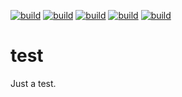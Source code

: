 [![build](https://img.shields.io/github/workflow/status/fuzziest01/test/ci?label=tests)](https://github.com/fuzziest01/test/actions?query=workflow%3Aci)
[![build](https://img.shields.io/github/license/fuzziest01/test)](LICENSE.md)
[![build](https://img.shields.io/github/downloads/fuzziest01/test/total)](https://github.com/fuzziest01/test/releases)
[![build](https://img.shields.io/github/v/release/fuzziest01/test?label=stable)](https://github.com/fuzziest01/test/releases/latest)
[![build](https://img.shields.io/github/v/release/fuzziest01/test?include_prereleases&label=latest&color=orange)](https://github.com/fuzziest01/test/releases)

# test
Just a test.
